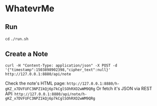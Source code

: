 # WhatevrMe

## Run

`cd`
`./run.sh`

## Create a Note

`curl -H "Content-Type: application/json" -X POST -d '{"timestamp":1503898902398,"cipher_text":null}' http://127.0.0.1:8880/api/note`

Check the note's HTML page: `http://127.0.0.1:8880/h-gKZ_x7DVFUFC3NPZ1kQj6p7kCglSOhRXO2wWM9QRg`
Or fetch it's JSON via REST API: `http://127.0.0.1:8880/api/note/h-gKZ_x7DVFUFC3NPZ1kQj6p7kCglSOhRXO2wWM9QRg`
